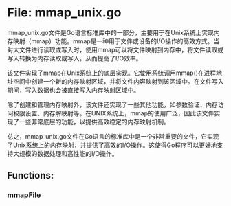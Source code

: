 # File: mmap_unix.go

mmap_unix.go文件是Go语言标准库中的一部分，主要用于在Unix系统上实现内存映射（mmap）功能。mmap是一种用于文件或设备的I/O操作的高效方式。当对大文件进行读取或写入时，使用mmap可以将文件映射到内存中，将文件读取或写入转换为内存读取或写入，从而提高了I/O效率。

该文件实现了mmap在Unix系统上的底层实现。它使用系统调用mmap()在进程地址空间中创建一个新的内存映射区域，并将文件内容映射到该区域中。在文件写入期间，写入数据也会被直接写入内存映射区域中。

除了创建和管理内存映射外，该文件还实现了一些其他功能，如参数验证、内存访问权限设置、内存解映射等。在UNIX系统上，mmap的使用广泛，因此该文件实现了一些非常底层的功能，以提供高效稳定的内存映射机制。

总之，mmap_unix.go文件在Go语言的标准库中是一个非常重要的文件，它实现了Unix系统上的内存映射，并提供了高效的I/O操作。这使得Go程序可以更好地支持大规模的数据处理和高性能的I/O操作。

## Functions:

### mmapFile





